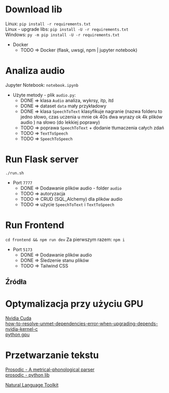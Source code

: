 # Download lib
Linux: `pip install -r requirements.txt`\
Linux - upgrade libs: `pip install -U -r requirements.txt`\
Windows: `py -m pip install -U -r requirements.txt`
- Docker 
    - TODO => Docker (flask, uwsgi, npm | jupyter notebook)

# Analiza audio
Jupyter Notebook: `notebook.ipynb`
- Użyte metody - plik `audio.py`:
    - DONE => klasa `Audio` analiza, wykrsy, itp, itd
    - DONE => dataset `data` mały przykładowy
    - DONE => klasa `SpeechToText` klasyfikuje nagranie (nazwa folderu to jedno słowo, czas uczenia u mnie ok 40s dwa wyrazy ok 4k plików audio ) na słowo (do lekkiej poprawy)
    - TODO => poprawa `SpeechToText` + dodanie tłumaczenia całych zdań
    - TODO => `TextToSpeech`
    - TODO => `SpeechToSpeech`

# Run Flask server
`./run.sh`
- Port `7777`
    - DONE => Dodawanie plików audio - folder `audio`
    - TODO => autoryzacja
    - TODO => CRUD (SQL_Alchemy) dla plików audio
    - TODO => użycie `SpeechToText` i `TextToSpeech`

# Run Frontend
`cd frontend && npm run dev`
Za pierwszym razem: `npm i`
- Port `5173`
    - DONE => Dodawanie plików audio
    - DONE => Śledzenie stanu plików
    - TODO => Tailwind CSS

## Źródła
# Optymalizacja przy użyciu GPU
[Nvidia Cuda](https://developer.nvidia.com/cuda-downloads?target_os=Linux&target_arch=x86_64&Distribution=Ubuntu&target_version=22.04&target_type=deb_local)\
[how-to-resolve-unmet-dependencies-error-when-upgrading-depends-nvidia-kernel-c](https://askubuntu.com/questions/1436506/how-to-resolve-unmet-dependencies-error-when-upgrading-depends-nvidia-kernel-c)\
[python gpu](https://www.geeksforgeeks.org/running-python-script-on-gpu/)
# Przetwarzanie tekstu
[Prosodic - A metrical-phonological parser](http://prosodic.stanford.edu/)\
[prosodic - python lib](https://pypi.org/project/prosodic/)

[Natural Language Toolkit](https://www.nltk.org/)
